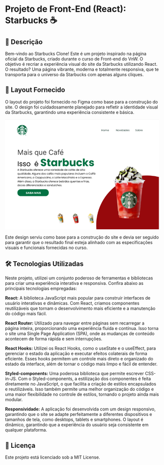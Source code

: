 # Projeto de Front-End (React): Starbucks ☕

## 📜 Descrição

Bem-vindo ao Starbucks Clone! Este é um projeto inspirado na página oficial da Starbucks, criado durante o curso de Front-end do VnW. O objetivo é recriar a experiência visual do site da Starbucks utilizando React. O resultado? Uma página vibrante, moderna e totalmente responsiva, que te transporta para o universo da Starbucks com apenas alguns cliques.

## 🎨 Layout Fornecido

O layout do projeto foi fornecido no Figma como base para a construção do site. O design foi cuidadosamente planejado para refletir a identidade visual da Starbucks, garantindo uma experiência consistente e básica.

![Imagem do layout](./src/assets/images/layout.png)

Este design serviu como base para a construção do site e devia ser seguido para garantir que o resultado final esteja alinhado com as especificações visuais e funcionais fornecidas no curso.

## 🛠️ Tecnologias Utilizadas

Neste projeto, utilizei um conjunto poderoso de ferramentas e bibliotecas para criar uma experiência interativa e responsiva. Confira abaixo as principais tecnologias empregadas:

**React:** A biblioteca JavaScript mais popular para construir interfaces de usuário interativas e dinâmicas. Com React, criamos componentes reutilizáveis que tornam o desenvolvimento mais eficiente e a manutenção do código mais fácil.

**React Router:** Utilizado para navegar entre páginas sem recarregar a página inteira, proporcionando uma experiência fluida e contínua. Isso torna o site uma Single Page Application (SPA), onde as mudanças de conteúdo acontecem de forma rápida e sem interrupções.

**React Hooks:** Utilizei os React Hooks, como o useState e o useEffect, para gerenciar o estado da aplicação e executar efeitos colaterais de forma eficiente. Esses hooks permitem um controle mais direto e organizado do estado da interface, além de tornar o código mais limpo e fácil de entender.

**Styled-components:** Uma poderosa biblioteca que permite escrever CSS-in-JS. Com o Styled-components, a estilização dos componentes é feita diretamente no JavaScript, o que facilita a criação de estilos encapsulados e reutilizáveis. Isso também permite uma melhor organização do código e uma maior flexibilidade no controle de estilos, tornando o projeto ainda mais modular.

**Responsividade:** A aplicação foi desenvolvida com um design responsivo, garantindo que o site se adapte perfeitamente a diferentes dispositivos e tamanhos de tela, como desktops, tablets e smartphones. O layout é dinâmico, garantindo que a experiência do usuário seja consistente em qualquer plataforma.

## 📝 Licença

Este projeto está licenciado sob a MIT License.

